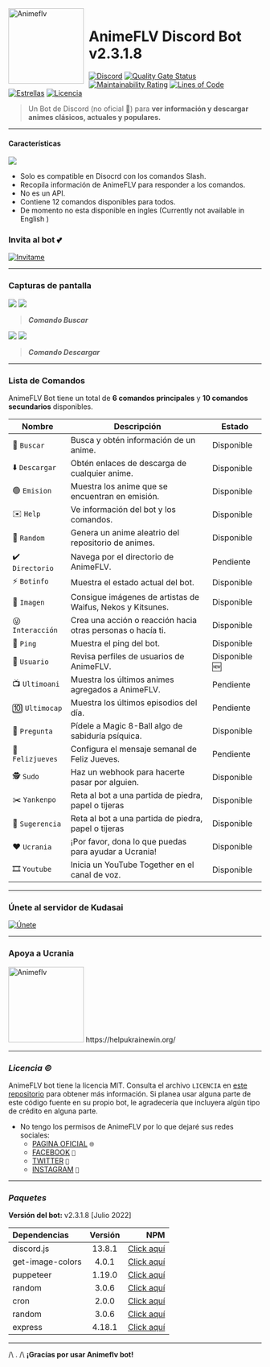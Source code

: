 <img width="150" height="150" align="left" style="float: left; margin: 0 10px 0 0;" alt="Animeflv" src="https://cdn.discordapp.com/avatars/938856255416569946/d5facd45ba90a6774f728365e9266b40.webp"> 

# AnimeFLV Discord Bot v2.3.1.8

[![Discord](https://img.shields.io/badge/discord.js-v13.8.1-red.svg?logo=npm)](https://www.npmjs.com/package/discord.js) [![Quality Gate Status](https://sonarcloud.io/api/project_badges/measure?project=Manzanitabot123_AnimeFLV_DiscordBOT&metric=alert_status)](https://sonarcloud.io/summary/new_code?id=Manzanitabot123_AnimeFLV_DiscordBOT) [![Maintainability Rating](https://sonarcloud.io/api/project_badges/measure?project=Manzanitabot123_AnimeFLV_DiscordBOT&metric=sqale_rating)](https://sonarcloud.io/summary/new_code?id=Manzanitabot123_AnimeFLV_DiscordBOT) [![Lines of Code](https://sonarcloud.io/api/project_badges/measure?project=Manzanitabot123_AnimeFLV_DiscordBOT&metric=ncloc)](https://sonarcloud.io/summary/new_code?id=Manzanitabot123_AnimeFLV_DiscordBOT) [![Estrellas](https://img.shields.io/github/stars/Manzanitabot123/AnimeFLV_DiscordBOT.svg)](https://github.com/Manzanitabot123/AnimeFLV_DiscordBOT) [![Licencia](https://img.shields.io/github/license/Manzanitabot123/AnimeFLV_DiscordBOT.svg)](https://github.com/Manzanitabot123/AnimeFLV_DiscordBOT/blob/master/LICENSE)

> Un Bot de Discord (no oficial 🤖) para **ver información y descargar animes clásicos, actuales y populares.**

----

####  Características
![](https://cdn.discordapp.com/attachments/945405660433117196/987098300740157480/Copia_de_LOGO_2.1.0_no_oficial.gif)

- Solo es compatible en Disocrd con los comandos Slash.
- Recopila información de AnimeFLV para responder a los comandos.
- No es un API.
- Contiene 12 comandos disponibles para todos.
- De momento no esta disponible en ingles (Currently not available in English )

### **Invita al bot 💕**
[![Invitame](https://discordbotlist.com/api/v1/bots/938856255416569946/widget)](https://discordbotlist.com/bots/938856255416569946)

----

### **Capturas de pantalla**

![](https://cdn.discordapp.com/attachments/945405660433117196/987124888697454592/unknown.png)
![](https://cdn.discordapp.com/attachments/945405660433117196/987124229898133544/unknown.png)
> ***Comando Buscar***


![](https://cdn.discordapp.com/attachments/945405660433117196/987124693712666644/unknown.png)
![](https://cdn.discordapp.com/attachments/945405660433117196/987124792593358848/unknown.png)
> ***Comando Descargar***

----

### **Lista de Comandos**

AnimeFLV Bot tiene un total de **6 comandos principales** y **10 comandos secundarios** disponibles.

| Nombre | Descripción            | Estado
| ------------- | ------------------------------ | ----- |
| 🔲 `Buscar` | Busca y obtén información de un anime. | Disponible
| ⬇️️ `Descargar` | Obtén enlaces de descarga de cualquier anime. | Disponible
| 🟢 `Emision` | Muestra los anime que se encuentran en emisión. | Disponible
| ✉️ `Help` | Ve información del bot y los comandos. | Disponible
| 🎲 `Random` | Genera un anime aleatrio del repositorio de animes. | Disponible
| ✔️ `Directorio` | Navega por el directorio de AnimeFLV. | Pendiente
| ⚡ `Botinfo` | Muestra el estado actual del bot. | Disponible
| 📁 `Imagen` | Consigue imágenes de artistas de Waifus, Nekos y Kitsunes.  | Disponible
| 😜 `Interacción` | Crea una acción o reacción hacia otras personas o hacía ti.  | Disponible
| 💬 `Ping` | Muestra el ping del bot. | Disponible
| 👨 `Usuario` | Revisa perfiles de usuarios de AnimeFLV.    | Disponible 🆕
| 📺️ `Ultimoani` | Muestra los últimos animes agregados a AnimeFLV. | Pendiente
| 🔟 `Ultimocap` | Muestra los últimos episodios del día. | Pendiente
| 💬 `Pregunta` | Pídele a Magic 8-Ball algo de sabiduría psíquica. | Disponible
| 🤚  `Felizjueves` | Configura el mensaje semanal de Feliz Jueves. | Pendiente
| 🕵️‍ `Sudo` | Haz un webhook para hacerte pasar por alguien. | Disponible
| ✂️ `Yankenpo` | Reta al bot a una partida de piedra, papel o tijeras | Disponible
| 💯 `Sugerencia` | Reta al bot a una partida de piedra, papel o tijeras | Disponible
| ❤️️ `Ucrania` | ¡Por favor, dona lo que puedas para ayudar a Ucrania! | Disponible
| 🎞️ `Youtube` | Inicia un YouTube Together en el canal de voz. | Disponible

----

### **Únete al servidor de Kudasai**
[![Únete](https://media.discordapp.net/attachments/911416705903902731/946473280309690388/unknown.png)](https://discord.gg/kudasai)

----

### **Apoya a Ucrania**
<img width="150" height="150"  alt="Animeflv" href="https://helpukrainewin.org/" src="https://cdn.pixabay.com/photo/2017/05/06/21/22/ukraine-2290980_960_720.png"> 
https://helpukrainewin.org/

----

### *Licencia ©️*
AnimeFLV bot tiene la licencia MIT. Consulta el archivo `LICENCIA`  en [este repositorio](https://github.com/Manzanitabot123/AnimeFLV_DiscordBOT/) para obtener más información. Si planea usar alguna parte de este código fuente en su propio bot, le agradecería que incluyera algún tipo de crédito en alguna parte. 

- No tengo los permisos de AnimeFLV por lo que dejaré sus redes sociales:
    - [PAGINA OFICIAL](https://animeflv.net/) `🌐`
    - [FACEBOOK](https://www.facebook.com/armyanime.jp) `💬`
    - [TWITTER](https://twitter.com/ArmyAnime_) `🔗`
    - [INSTAGRAM](https://www.instagram.com/animearmy.jp/) `📸`

----

### *Paquetes*
**Versión del bot:** v2.3.1.8 [Julio 2022]

| Dependencias  | Versión  | NPM |
| :------------ |:---------------:| -----:|
| discord.js      | 13.8.1 | [Click aquí](https://www.npmjs.com/package/discord.js)
| get-image-colors     | 4.0.1 | [Click aquí](https://www.npmjs.com/package/get-image-colors)
| puppeteer        | 1.19.0 | [Click aquí](https://www.npmjs.com/package/puppeteer)
| random | 3.0.6 | [Click aquí](https://www.npmjs.com/package/random)
| cron | 2.0.0 | [Click aquí](https://www.npmjs.com/package/cron)
| random | 3.0.6 | [Click aquí](https://www.npmjs.com/package/random)
| express | 4.18.1 | [Click aquí](https://www.npmjs.com/package/express)

----

/\ . /\ **¡Gracías por usar Animeflv bot!**